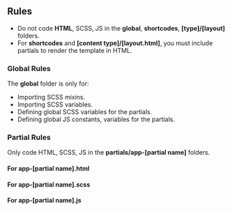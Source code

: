 

## Rules

* Do not code **HTML**, SCSS, JS in the **global**, **shortcodes**, **[type]/[layout]** folders.
* For **shortcodes** and **[content type]/[layout.html]**, you must include partials to render the template in HTML.

### Global Rules
The **global** folder is only for:
* Importing SCSS mixins.
* Importing SCSS variables.
* Defining global SCSS variables for the partials.
* Defining global JS constants, variables for the partials.

### Partial Rules
Only code HTML, SCSS, JS in the **partials/app-[partial name]** folders.

#### For **app-[partial name].html**
#### For **app-[partial name].scss**
#### For **app-[partial name].js**
